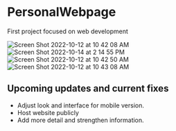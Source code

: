 # PersonalWebpage
First project focused on web development


![Screen Shot 2022-10-12 at 10 42 08 AM](https://user-images.githubusercontent.com/90480945/195599435-53ae8127-5a7b-4ab6-a61e-23b105654cab.png)
![Screen Shot 2022-10-14 at 2 14 55 PM](https://user-images.githubusercontent.com/90480945/195914035-6f1bcc8d-4ed0-48fe-b963-69e00d2208a8.png)
![Screen Shot 2022-10-12 at 10 42 50 AM](https://user-images.githubusercontent.com/90480945/195599531-f02b8a2c-f591-4a79-917d-cdc205032eaa.png)
![Screen Shot 2022-10-12 at 10 43 08 AM](https://user-images.githubusercontent.com/90480945/195599550-e94fe7dc-4440-4675-b724-ea04edefb546.png)


<h2>Upcoming updates and current fixes</h2>
<ul>
  <li>Adjust look and interface for mobile version.</li>
  <li>Host website publicly</li>
  <li>Add more detail and strengthen information.</li>
 </ul>
  

